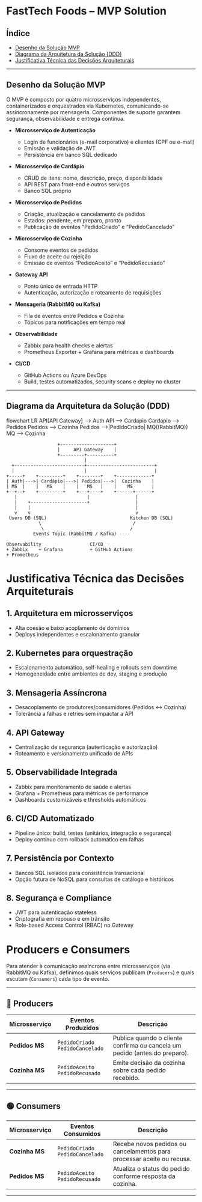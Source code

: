 # FastTech Foods – MVP Solution

## Índice

- [Desenho da Solução MVP](#desenho-da-solução-mvp)  
- [Diagrama da Arquitetura da Solução (DDD)](#diagrama-da-arquitetura-da-solução-ddd)  
- [Justificativa Técnica das Decisões Arquiteturais](#justificativa-técnica-das-decisões-arquiteturais)

---

## Desenho da Solução MVP

O MVP é composto por quatro microsserviços independentes, containerizados e orquestrados via Kubernetes, comunicando-se assíncronamente por mensageria. Componentes de suporte garantem segurança, observabilidade e entrega contínua.

- **Microsserviço de Autenticação**  
  - Login de funcionários (e-mail corporativo) e clientes (CPF ou e-mail)  
  - Emissão e validação de JWT  
  - Persistência em banco SQL dedicado  

- **Microsserviço de Cardápio**  
  - CRUD de itens: nome, descrição, preço, disponibilidade  
  - API REST para front-end e outros serviços  
  - Banco SQL próprio  

- **Microsserviço de Pedidos**  
  - Criação, atualização e cancelamento de pedidos  
  - Estados: pendente, em preparo, pronto  
  - Publicação de eventos “PedidoCriado” e “PedidoCancelado”  

- **Microsserviço de Cozinha**  
  - Consome eventos de pedidos  
  - Fluxo de aceite ou rejeição  
  - Emissão de eventos “PedidoAceito” e “PedidoRecusado”  

- **Gateway API**  
  - Ponto único de entrada HTTP  
  - Autenticação, autorização e roteamento de requisições  

- **Mensageria (RabbitMQ ou Kafka)**  
  - Fila de eventos entre Pedidos e Cozinha  
  - Tópicos para notificações em tempo real  

- **Observabilidade**  
  - Zabbix para health checks e alertas  
  - Prometheus Exporter + Grafana para métricas e dashboards  

- **CI/CD**  
  - GitHub Actions ou Azure DevOps  
  - Build, testes automatizados, security scans e deploy no cluster  

---

## Diagrama da Arquitetura da Solução (DDD)

flowchart LR
  API[API Gateway] --> Auth
  API --> Cardapio
  Cardapio --> Pedidos
  Pedidos --> Cozinha
  Pedidos -->|PedidoCriado| MQ((RabbitMQ))
  MQ --> Cozinha


```ascii
                   +--------------------+
                   |     API Gateway    |
                   +---------+----------+
                             |
  +--------------------------+-------------------------+
  |                          |                         |
+-----+    +---------+    +--------+    +-------------+
| Auth|--->| Cardápio|--->| Pedidos|--->|  Cozinha    |
| MS  |    |   MS    |    |   MS   |    |    MS       |
+--+--+    +---------+    +---+----+    +------+------+
   |                          |                 |
   |    +---------------------+                 |
   |    |                                       |
   v    v                                       v
 Users DB (SQL)                               Kitchen DB (SQL)
            \                                  /
             \                                /
          Events Topic (RabbitMQ / Kafka) ----

Observability                  CI/CD
+ Zabbix    + Grafana          + GitHub Actions
+ Prometheus
```

# Justificativa Técnica das Decisões Arquiteturais

## 1. Arquitetura em microsserviços

- Alta coesão e baixo acoplamento de domínios  
- Deploys independentes e escalonamento granular  

## 2. Kubernetes para orquestração

- Escalonamento automático, self-healing e rollouts sem downtime  
- Homogeneidade entre ambientes de dev, staging e produção  

## 3. Mensageria Assíncrona

- Desacoplamento de produtores/consumidores (Pedidos ↔ Cozinha)  
- Tolerância a falhas e retries sem impactar a API  

## 4. API Gateway

- Centralização de segurança (autenticação e autorização)  
- Roteamento e versionamento unificado de APIs  

## 5. Observabilidade Integrada

- Zabbix para monitoramento de saúde e alertas  
- Grafana + Prometheus para métricas de performance  
- Dashboards customizáveis e thresholds automáticos  

## 6. CI/CD Automatizado

- Pipeline único: build, testes (unitários, integração e segurança)  
- Deploy contínuo com rollback automático em falhas  

## 7. Persistência por Contexto

- Bancos SQL isolados para consistência transacional  
- Opção futura de NoSQL para consultas de catálogo e históricos  

## 8. Segurança e Compliance

- JWT para autenticação stateless  
- Criptografia em repouso e em trânsito  
- Role-based Access Control (RBAC) no Gateway

# Producers e Consumers

Para atender à comunicação assíncrona entre microsserviços (via RabbitMQ ou Kafka), definimos quais serviços publicam (`Producers`) e quais escutam (`Consumers`) cada tipo de evento.

---

## 🔵 Producers

| Microsserviço | Eventos Produzidos               | Descrição                                                            |
|---------------|----------------------------------|----------------------------------------------------------------------|
| **Pedidos MS**| `PedidoCriado`<br>`PedidoCancelado` | Publica quando o cliente confirma ou cancela um pedido (antes do preparo). |
| **Cozinha MS**| `PedidoAceito`<br>`PedidoRecusado`  | Emite decisão da cozinha sobre cada pedido recebido.                 |

---

## 🟢 Consumers

| Microsserviço | Eventos Consumidos               | Descrição                                                                 |
|---------------|----------------------------------|---------------------------------------------------------------------------|
| **Cozinha MS**| `PedidoCriado`<br>`PedidoCancelado` | Recebe novos pedidos ou cancelamentos para processar aceite ou recusa.    |
| **Pedidos MS**| `PedidoAceito`<br>`PedidoRecusado`  | Atualiza o status do pedido conforme resposta da cozinha.                 |

---

